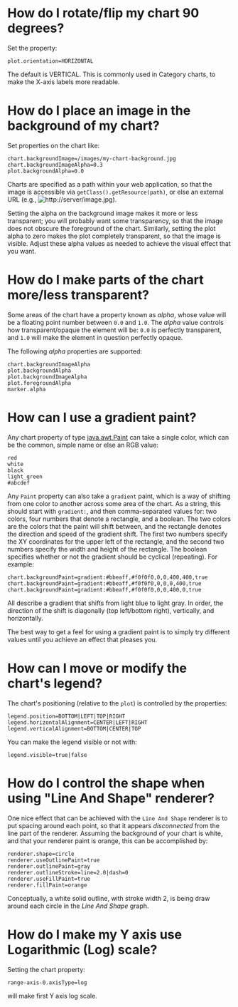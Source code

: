

# How do I rotate/flip my chart 90 degrees? #

Set the property:
```
plot.orientation=HORIZONTAL
```
The default is VERTICAL.  This is commonly used in Category charts, to make the X-axis labels more readable.

# How do I place an image in the background of my chart? #

Set properties on the chart like:
```
chart.backgroundImage=/images/my-chart-background.jpg
chart.backgroundImageAlpha=0.3
plot.backgroundAlpha=0.0
```

Charts are specified as a path within your web application, so that the image is accessible via `getClass().getResource(path)`, or else an external URL (e.g., ![http://server/image.jpg](http://server/image.jpg)).

Setting the alpha on the background image makes it more or less transparent; you will probably want some transparency, so that the image does not obscure the foreground of the chart.  Similarly, setting the plot alpha to zero makes the plot completely transparent, so that the image is visible.  Adjust these alpha values as needed to achieve the visual effect that you want.

# How do I make parts of the chart more/less transparent? #

Some areas of the chart have a property known as _alpha_, whose value will be a floating point number between `0.0` and `1.0`.  The _alpha_ value controls how transparent/opaque the element will be: `0.0` is perfectly transparent, and `1.0` will make the element in question perfectly opaque.

The following _alpha_ properties are supported:

```
chart.backgroundImageAlpha
plot.backgroundAlpha
plot.backgroundImageAlpha
plot.foregroundAlpha
marker.alpha
```

# How can I use a gradient paint? #

Any chart property of type [java.awt.Paint](http://chartmechanic.googlecode.com/svn/trunk/taglib/static_demo/charts.jsp#property-types) can take a single color, which can be the common, simple name or else an RGB value:

```
red
white
black
light_green
#abcdef
```

Any `Paint` property can also take a `gradient` paint, which is a way of shifting from one color to another across some area of the chart.  As a string, this should start with `gradient:`, and then comma-separated values for: two colors, four numbers that denote a rectangle, and a boolean. The two colors are the colors that the paint will shift between, and the rectangle denotes the direction and speed of the gradient shift. The first two numbers specify the XY coordinates for the upper left of the rectangle, and the second two numbers specify the width and height of the rectangle. The boolean specifies whether or not the gradient should be cyclical (repeating).  For example:

```
chart.backgroundPaint=gradient:#bbeaff,#f0f0f0,0,0,400,400,true
chart.backgroundPaint=gradient:#bbeaff,#f0f0f0,0,0,0,400,true
chart.backgroundPaint=gradient:#bbeaff,#f0f0f0,0,0,400,0,true
```

All describe a gradient that shifts from light blue to light gray.  In order, the direction of the shift is diagonally (top left/bottom right), vertically, and horizontally.

The best way to get a feel for using a gradient paint is to simply try different values until you achieve an effect that pleases you.

# How can I move or modify the chart's legend? #

The chart's positioning (relative to the `plot`) is controlled by the properties:

```
legend.position=BOTTOM|LEFT|TOP|RIGHT
legend.horizontalAlignment=CENTER|LEFT|RIGHT
legend.verticalAlignment=BOTTOM|CENTER|TOP
```

You can make the legend visible or not with:

```
legend.visible=true|false
```

# How do I control the shape when using "Line And Shape" renderer? #

One nice effect that can be achieved with the `Line And Shape` renderer is to put spacing around each point, so that it appears _disconnected_ from the line part of the renderer.  Assuming the background of your chart is white, and that your renderer paint is orange, this can be accomplished by:

```
renderer.shape=circle
renderer.useOutlinePaint=true
renderer.outlinePaint=gray
renderer.outlineStroke=line=2.0|dash=0
renderer.useFillPaint=true
renderer.fillPaint=orange
```

Conceptually, a white solid outline, with stroke width 2, is being draw around each circle in the _Line And Shape_ graph.

# How do I make my Y axis use Logarithmic (Log) scale? #

Setting the chart property:

```
range-axis-0.axisType=log
```

will make first Y axis log scale.